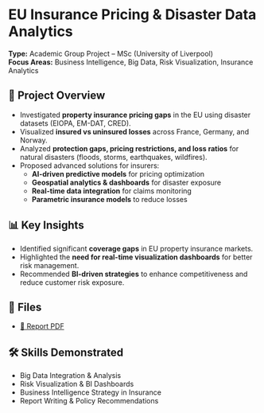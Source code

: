 # EU Insurance Pricing & Disaster Data Analytics  

**Type:** Academic Group Project – MSc (University of Liverpool)  
**Focus Areas:** Business Intelligence, Big Data, Risk Visualization, Insurance Analytics  

## 📑 Project Overview  
- Investigated **property insurance pricing gaps** in the EU using disaster datasets (EIOPA, EM-DAT, CRED).  
- Visualized **insured vs uninsured losses** across France, Germany, and Norway.  
- Analyzed **protection gaps, pricing restrictions, and loss ratios** for natural disasters (floods, storms, earthquakes, wildfires).  
- Proposed advanced solutions for insurers:  
  - **AI-driven predictive models** for pricing optimization  
  - **Geospatial analytics & dashboards** for disaster exposure  
  - **Real-time data integration** for claims monitoring  
  - **Parametric insurance models** to reduce losses  

## 📊 Key Insights  
- Identified significant **coverage gaps** in EU property insurance markets.  
- Highlighted the **need for real-time visualization dashboards** for better risk management.  
- Recommended **BI-driven strategies** to enhance competitiveness and reduce customer risk exposure.  

## 📂 Files  
- [📄 Report PDF](./INSURANCEPROJECT.pdf)  

## 🛠️ Skills Demonstrated  
- Big Data Integration & Analysis  
- Risk Visualization & BI Dashboards  
- Business Intelligence Strategy in Insurance  
- Report Writing & Policy Recommendations  

